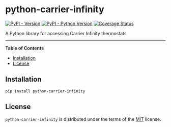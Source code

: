 # python-carrier-infinity

[![PyPI - Version](https://img.shields.io/pypi/v/python-carrier-infinity.svg)](https://pypi.org/project/python-carrier-infinity)
[![PyPI - Python Version](https://img.shields.io/pypi/pyversions/python-carrier-infinity.svg)](https://pypi.org/project/python-carrier-infinity)
[![Coverage Status](https://coveralls.io/repos/github/mileswu/python-carrier-infinity/badge.svg)](https://coveralls.io/github/mileswu/python-carrier-infinity)

A Python library for accessing Carrier Infinity thermostats

---

**Table of Contents**

- [Installation](#installation)
- [License](#license)

## Installation

```console
pip install python-carrier-infinity
```

## License

`python-carrier-infinity` is distributed under the terms of the [MIT](https://spdx.org/licenses/MIT.html) license.
